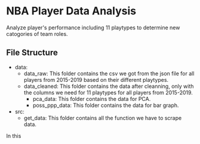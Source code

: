 # NBA Player Data Analysis
Analyze player's performance including 11 playtypes to determine new catogories of team roles.

## File Structure
* data:
  * data_raw: This folder contains the csv we got from the json file for all players from 2015-2019 based on their different playtypes.
  * data_cleaned: This folder contains the data after cleanning, only with the columns we need for 11 playtypes for all players from 2015-2019.
    * pca_data: This folder contains the data for PCA.
    * poss_ppp_data: This folder contains the data for bar graph.
* src:
  * get_data: This folder contains all the function we have to scrape data.
  
  
In this 
